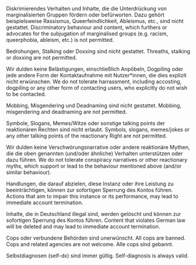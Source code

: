 Diskrimierendes Verhalten und Inhalte, die die Unterdrückung von marginalisierten Gruppen fördern oder befürworten. Dazu gehört beispielsweise Rassismus, Queerfeindlichkeit, Ableismus, etc., sind nicht gestattet.
Discriminatory behaviour and content, which furthers or advocates for the subjugation of marginalised groups (e.g. racism, queerphobia, ableism, etc.) is not permitted.

Bedrohungen, Stalking oder Doxxing sind nicht gestattet.
Threaths, stalking or doxxing are not permitted.

Wir dulden keine Belästigungen, einschließlich Anpöbeln, Dogpiling oder jede andere Form der Kontaktaufnahme mit Nutzer*innen, die dies explizit nicht erwünschen.
We do not tolerate harrassment, including accosting, dogpiling or any other form of contacting users, who explicitly do not wish to be contacted.

Mobbing, Misgendering und Deadnaming sind nicht gestattet.
Mobbing, misgendering and deadnaming are not permitted.

Symbole, Slogans, Memes/Witze oder sonstige talking points der reaktionären Rechten sind nicht erlaubt.
Symbols, slogans, memes/jokes or any other talking points of the reactionary Right are not permitted.

Wir dulden keine Verschwörungsnarrative oder andere reaktionäre Mythen, die die oben genannten (und/oder ähnliche) Verhalten unterstützen oder dazu führen.
We do not tolerate conspiracy narratives or other reactionary myths, which support or lead to the behaviour mentioned above (and/or similar behaviour).

Handlungen, die darauf abzielen, diese Instanz oder ihre Leistung zu beeinträchtigen, können zur sofortigen Sperrung des Kontos führen.
Actions that aim to impair this instance or its performance, may lead to immediate account termination.

Inhalte, die in Deutschland illegal sind, werden gelöscht und können zur sofortigen Sperrung des Kontos führen.
Content that violates German law will be deleted and may lead to immediate account termination.

Cops oder verbundene Behörden sind unerwünscht. All cops are banned.
Cops and related agencies are not welcome. Alle cops sind gebannt.

Selbstdiagnosen (self-dx) sind immer gültig.
Self-diagnosis is always valid.